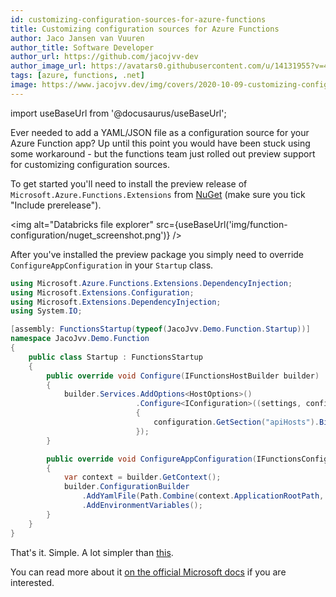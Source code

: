```yaml
---
id: customizing-configuration-sources-for-azure-functions
title: Customizing configuration sources for Azure Functions
author: Jaco Jansen van Vuuren
author_title: Software Developer
author_url: https://github.com/jacojvv-dev
author_image_url: https://avatars0.githubusercontent.com/u/14131955?v=4
tags: [azure, functions, .net]
image: https://www.jacojvv.dev/img/covers/2020-10-09-customizing-configuration-sources-for-azure-functions.png
---
```


import useBaseUrl from '@docusaurus/useBaseUrl';

Ever needed to add a YAML/JSON file as a configuration source for your Azure Function app? Up until this point you would have been stuck using some workaround - but the functions team just rolled out preview support for customizing configuration sources.

<!--truncate-->

To get started you'll need to install the preview release of `Microsoft.Azure.Functions.Extensions` from [NuGet](https://www.nuget.org/packages/Microsoft.Azure.Functions.Extensions/1.1.0-preview1) (make sure you tick "Include prerelease").

<img alt="Databricks file explorer" src={useBaseUrl('img/function-configuration/nuget_screenshot.png')} />

After you've installed the preview package you simply need to override `ConfigureAppConfiguration` in your `Startup` class.

```cs
using Microsoft.Azure.Functions.Extensions.DependencyInjection;
using Microsoft.Extensions.Configuration;
using Microsoft.Extensions.DependencyInjection;
using System.IO;

[assembly: FunctionsStartup(typeof(JacoJvv.Demo.Function.Startup))]
namespace JacoJvv.Demo.Function
{
    public class Startup : FunctionsStartup
    {
        public override void Configure(IFunctionsHostBuilder builder)
        {
            builder.Services.AddOptions<HostOptions>()
                            .Configure<IConfiguration>((settings, configuration) =>
                            {
                                configuration.GetSection("apiHosts").Bind(settings);
                            });
        }

        public override void ConfigureAppConfiguration(IFunctionsConfigurationBuilder builder)
        {
            var context = builder.GetContext();
            builder.ConfigurationBuilder
                .AddYamlFile(Path.Combine(context.ApplicationRootPath, "hostConfiguration.yml"), optional: true, reloadOnChange: false)
                .AddEnvironmentVariables();
        }
    }
}
```

That's it. Simple. A lot simpler than [this](https://github.com/Azure/azure-functions-host/issues/4464#issuecomment-554483114).

You can read more about it [on the official Microsoft docs](https://docs.microsoft.com/en-us/azure/azure-functions/functions-dotnet-dependency-injection#customizing-configuration-sources) if you are interested.
